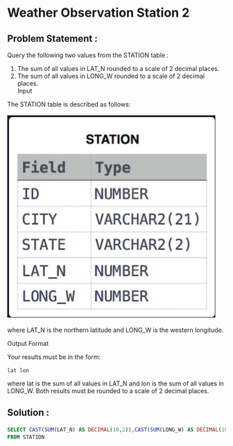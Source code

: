 # Weather Observation Station 2
## Problem Statement :
Query the following two values from the STATION table :

1. The sum of all values in LAT_N rounded to a scale of 2 decimal places.<br>
2. The sum of all values in LONG_W rounded to a scale of 2 decimal places.<br>
Input <br>

The STATION table is described as follows:<br><br>
![](./Images/STATION.PNG)<br><br>
where LAT_N is the northern latitude and LONG_W is the western longitude.

Output Format

Your results must be in the form:
```
lat lon

```
where lat is the sum of all values in LAT_N and lon is the sum of all values in LONG_W. Both results must be rounded to a scale of 2 decimal places.

## Solution :
``` SQL
SELECT CAST(SUM(LAT_N) AS DECIMAL(10,2)),CAST(SUM(LONG_W) AS DECIMAL(10,2))
FROM STATION
